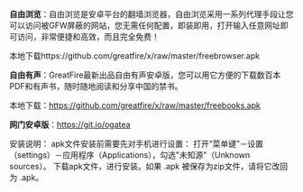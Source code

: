 **自由浏览**：自由浏览是安卓平台的翻墙浏览器，自由浏览采用一系列代理手段让您可以访问被GFW屏蔽的网站，您无需任何配置，即装即用，打开输入任意网址即可访问，非常便捷和高效，而且完全免费！

本地下载https://github.com/greatfire/x/raw/master/freebrowser.apk               



**自由有声**：GreatFire最新出品自由有声安卓版，您可以用它方便的下载数百本PDF和有声书，随时随地阅读和分享中国的禁书。

本地下载：https://github.com/greatfire/x/raw/master/freebooks.apk



**网门安卓版**：https://git.io/ogatea


安装说明：
apk文件安装前需要先对手机进行设置： 打开“菜单键”－设置（settings）－应用程序（Applications），勾选"未知源"（Unknown sources）。
下载apk文件，进行安装。如果 .apk 被保存为zip文件，请将它改回为 .apk。